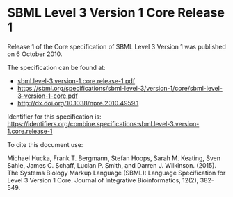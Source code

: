 # SBML Level 3 Version 1 Core Release 1
Release 1 of the Core specification of SBML Level 3 Version 1 was published on 6 October 2010. 

The specification can be found at:

* [sbml.level-3.version-1.core.release-1.pdf](https://raw.githubusercontent.com/combine-org/combine-specifications/main/specifications/files/sbml.level-3.version-1.core.release-1.pdf)
* https://sbml.org/specifications/sbml-level-3/version-1/core/sbml-level-3-version-1-core.pdf
* http://dx.doi.org/10.1038/npre.2010.4959.1

Identifier for this specification is: https://identifiers.org/combine.specifications:sbml.level-3.version-1.core.release-1

To cite this document use:

Michael Hucka, Frank T. Bergmann, Stefan Hoops, Sarah M. Keating, Sven Sahle, James C. Schaff, Lucian P. Smith, and Darren J. Wilkinson. (2015). The Systems Biology Markup Language (SBML): Language Specification for Level 3 Version 1 Core. Journal of Integrative Bioinformatics, 12(2), 382-549.